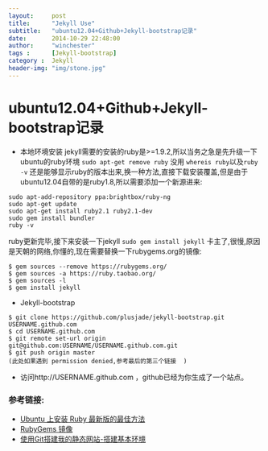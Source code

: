 ```yaml
---
layout:     post
title:      "Jekyll Use"
subtitle:   "ubuntu12.04+Github+Jekyll-bootstrap记录"
date:       2014-10-29 22:48:00
author:     "winchester"
tags :      [Jekyll-bootstrap]
category :  Jekyll
header-img: "img/stone.jpg"
---
```



# ubuntu12.04+Github+Jekyll-bootstrap记录
- 本地环境安装
jekyll需要的安装的ruby是>=1.9.2,所以当务之急是先升级一下ubuntu的ruby环境
`sudo apt-get remove ruby`
没用
`whereis ruby`以及`ruby -v`
还是能够显示ruby的版本出来,换一种方法,直接下载安装覆盖,但是由于ubuntu12.04自带的是ruby1.8,所以需要添加一个新源进来:
<pre><code>sudo apt-add-repository ppa:brightbox/ruby-ng
sudo apt-get update
sudo apt-get install ruby2.1 ruby2.1-dev
sudo gem install bundler
ruby -v</code></pre>
ruby更新完毕,接下来安装一下jekyll
`sudo gem install jekyll`
卡主了,很慢,原因是天朝的网络,你懂的,现在需要替换一下rubygems.org的镜像:
<pre><code>$ gem sources --remove https://rubygems.org/
$ gem sources -a https://ruby.taobao.org/
$ gem sources -l
$ gem install jekyll</code></pre>
- Jekyll-bootstrap
<pre><code>$ git clone https://github.com/plusjade/jekyll-bootstrap.git USERNAME.github.com
$ cd USERNAME.github.com
$ git remote set-url origin git@github.com:USERNAME/USERNAME.github.com.git
$ git push origin master 
(此处如果遇到 permission denied,参考最后的第三个链接  )</code></pre>
- 访问http://USERNAME.github.com ，github已经为你生成了一个站点。

### 参考链接:
- [Ubuntu 上安装 Ruby 最新版的最佳方法](http://chloerei.com/2014/07/13/the-best-way-to-install-the-latest-version-of-ruby-on-ubuntu/)
- [RubyGems 镜像](http://ruby.taobao.org/)
- [使用Git搭建我的静态网站-搭建基本环境](http://www.cnblogs.com/flyher/p/3361140.html)
